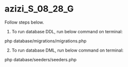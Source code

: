 # azizi_S_08_28_G
Follow steps below.

1. To run database DDL, run below command on terminal:
   
php database/migrations/migrations.php

2. To run database DML, run below command on terminal:

php database/seeders/seeders.php
